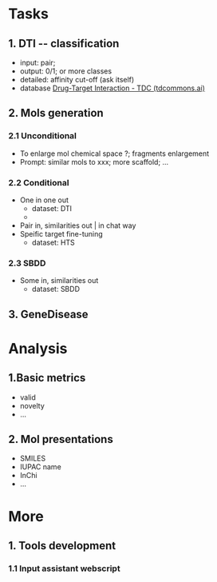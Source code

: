 # Tasks

## 1. DTI -- classification

- input: pair; 
- output: 0/1; or more classes
- detailed: affinity cut-off (ask itself)
- database [Drug-Target Interaction - TDC (tdcommons.ai)](https://tdcommons.ai/multi_pred_tasks/dti/)

## 2. Mols generation
### 2.1 Unconditional
- To enlarge mol chemical space ?;  fragments enlargement
- Prompt: similar mols to xxx; more scaffold; ...

### 2.2 Conditional
- One in one out
	- dataset: DTI
	- 
- Pair in, similarities out | in chat way
- Speific target fine-tuning
	- dataset: HTS

### 2.3 SBDD
- Some in, similarities out
	- dataset: SBDD

## 3. GeneDisease 

# Analysis
## 1.Basic metrics
- valid
- novelty
- ...

## 2. Mol presentations
- SMILES
- IUPAC name
- InChi
- ...

# More
## 1. Tools development
###  1.1 Input assistant webscript



